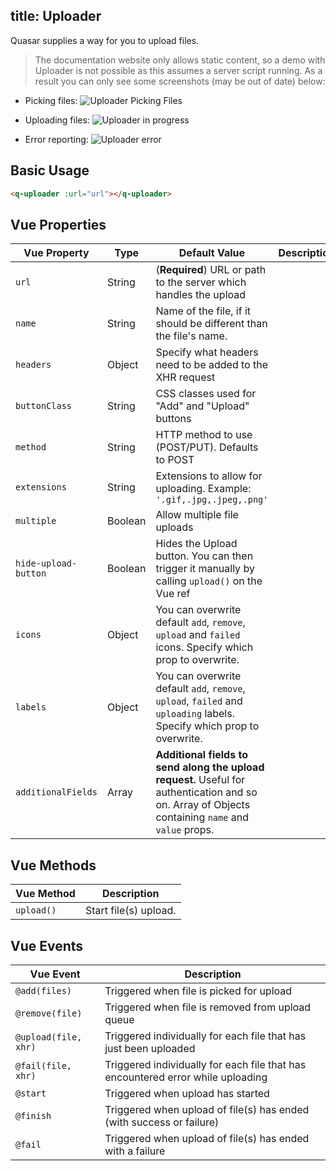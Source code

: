 title: Uploader
---
Quasar supplies a way for you to upload files.

> The documentation website only allows static content, so a demo with Uploader is not possible as this assumes a server script running. As a result you can only see some screenshots (may be out of date) below:

* Picking files:
![Uploader Picking Files](/images/uploader-picking-files.png)

* Uploading files:
![Uploader in progress](/images/uploader-progress.png)

* Error reporting:
![Uploader error](/images/uploader-error.png)

## Basic Usage
``` html
<q-uploader :url="url"></q-uploader>
```

## Vue Properties
| Vue Property | Type | Default Value | Description |
| --- | --- | --- | --- |
| `url` | String | (**Required**) URL or path to the server which handles the upload |
| `name` | String | Name of the file, if it should be different than the file's name. |
| `headers` | Object | Specify what headers need to be added to the XHR request |
| `buttonClass` | String | CSS classes used for "Add" and "Upload" buttons |
| `method` | String | HTTP method to use (POST/PUT). Defaults to POST |
| `extensions` | String | Extensions to allow for uploading. Example: `'.gif,.jpg,.jpeg,.png'` |
| `multiple` | Boolean | Allow multiple file uploads |
| `hide-upload-button` | Boolean | Hides the Upload button. You can then trigger it manually by calling `upload()` on the Vue ref |
| `icons` | Object | You can overwrite default `add`, `remove`, `upload` and `failed` icons. Specify which prop to overwrite. |
| `labels` | Object | You can overwrite default `add`, `remove`, `upload`, `failed` and `uploading` labels. Specify which prop to overwrite. |
| `additionalFields` | Array | **Additional fields to send along the upload request.** Useful for authentication and so on. Array of Objects containing `name` and `value` props. |

## Vue Methods
| Vue Method | Description |
| --- | --- |
| `upload()` | Start file(s) upload. |

## Vue Events
| Vue Event | Description |
| --- | --- |
| `@add(files)` | Triggered when file is picked for upload |
| `@remove(file)` | Triggered when file is removed from upload queue |
| `@upload(file, xhr)` | Triggered individually for each file that has just been uploaded |
| `@fail(file, xhr)` | Triggered individually for each file that has encountered error while uploading |
| `@start` | Triggered when upload has started |
| `@finish` | Triggered when upload of file(s) has ended (with success or failure) |
| `@fail` | Triggered when upload of file(s) has ended with a failure |